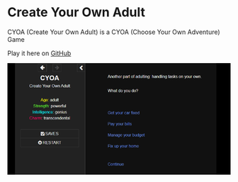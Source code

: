 # Create Your Own Adult

CYOA (Create Your Own Adult) is a CYOA (Choose Your Own Adventure) Game

Play it here on [GitHub](https://samjwu.github.io/CreateYourOwnAdult/)

![Screenshot](cyoa.PNG)
